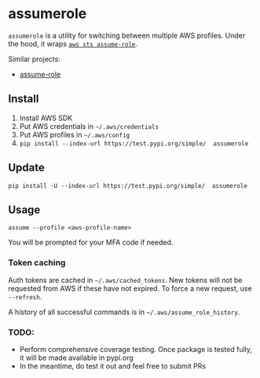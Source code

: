 # assumerole
`assumerole` is a utility for switching between multiple AWS profiles. Under the hood, it wraps [`aws sts assume-role`](https://docs.aws.amazon.com/cli/latest/reference/sts/assume-role.html).

Similar projects:
* [assume-role](https://github.com/remind101/assume-role)

## Install
1. Install AWS SDK
2. Put AWS credentials in `~/.aws/credentials`
3. Put AWS profiles in `~/.aws/config`
4. ```pip install --index-url https://test.pypi.org/simple/  assumerole```

## Update
```pip install -U --index-url https://test.pypi.org/simple/  assumerole```

## Usage
```
assume --profile <aws-profile-name>
```
You will be prompted for your MFA code if needed.

### Token caching
Auth tokens are cached in `~/.aws/cached_tokens`. New tokens will not be requested from AWS if these have not expired. To force a new request, use `--refresh`.

A history of all successful commands is in `~/.aws/assume_role_history`.

### TODO:
- Perform comprehensive coverage testing. Once package is tested fully, it will be made available in pypi.org
- In the meantime, do test it out and feel free to submit PRs
